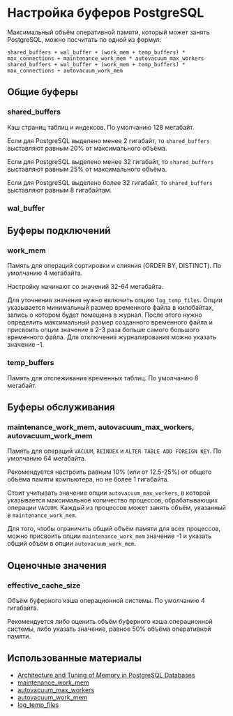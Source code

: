Настройка буферов PostgreSQL
============================

Максимальный объём оперативной памяти, который может занять PostgreSQL, можно посчитать по одной из формул:

    shared_buffers + wal_buffer + (work_mem + temp_buffers) * max_connections + maintenance_work_mem * autovacuum_max_workers
    shared_buffers + wal_buffer + (work_mem + temp_buffers) * max_connections + autovacuum_work_mem

Общие буферы
------------

### shared_buffers

Кэш страниц таблиц и индексов. По умолчанию 128 мегабайт.

Если для PostgreSQL выделено менее 2 гигабайт, то `shared_buffers` выставляют равным 20% от максимального объёма.

Если для PostgreSQL выделено менее 32 гигабайт, то `shared_buffers` выставляют равным 25% от максимального объёма.

Если для PostgreSQL выделено более 32 гигабайт, то `shared_buffers` выставляют равным 8 гигабайтам.

### wal_buffer

Буферы подключений
------------------

### work_mem

Память для операций сортировки и слияния (ORDER BY, DISTINCT). По умолчанию 4 мегабайта.

Настройку начинают со значений 32-64 мегабайта.

Для уточнения значения нужно включить опцию `log_temp_files`. Опции указывается минимальный размер временного файла в килобайтах, запись о котором будет помещена в журнал. После этого нужно определить максимальный размер созданного временного файла и присвоить опции значение в 2-3 раза больше самого большого временного файла. Для отключения журналирования можно указать значение -1. 

### temp_buffers

Память для отслеживания временных таблиц. По умолчанию 8 мегабайт.

Буферы обслуживания
-------------------

### maintenance_work_mem, autovacuum_max_workers, autovacuum_work_mem

Память для операций `VACUUM`, `REINDEX` и `ALTER TABLE ADD FOREIGN KEY`. По умолчанию 64 мегабайта.

Рекомендуется настроить равным 10% (или от 12.5-25%) от общего объёма памяти компьютера, но не более 1 гигабайта.

Стоит учитывать значение опции `autovacuum_max_workers`, в которой указывается максимальное количество процессов, обрабатывающих операции `VACUUM`. Каждый из процессов может занять объём, указанный в `maintenance_work_mem`.

Для того, чтобы ограничить общий объём памяти для всех процессов, можно присвоить опции `maintenance_work_mem` значение -1 и указать общий объём в опции `autovacuum_work_mem`.

Оценочные значения
------------------

### effective_cache_size

Объём буферного кэша операционной системы. По умолчанию 4 гигабайта.

Рекомендуется либо оценить объём буферного кэша операционной системы, либо указать значение, равное 50% объёма оперативной памяти.

Использованные материалы
------------------------

* [Architecture and Tuning of Memory in PostgreSQL Databases](https://severalnines.com/database-blog/architecture-and-tuning-memory-postgresql-databases)
* [maintenance_work_mem](https://postgresqlco.nf/doc/en/param/maintenance_work_mem/)
* [autovacuum_max_workers](https://postgresqlco.nf/doc/en/param/autovacuum_max_workers/)
* [autovacuum_work_mem](https://postgresqlco.nf/doc/en/param/autovacuum_work_mem/)
* [log_temp_files](https://postgresqlco.nf/doc/en/param/log_temp_files/)
